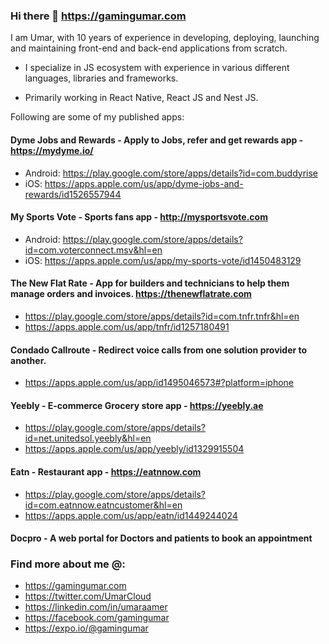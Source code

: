 ### Hi there 👋 https://gamingumar.com

I am Umar, with 10 years of experience in developing, deploying, launching and maintaining front-end and back-end applications from scratch.

- I specialize in JS ecosystem with experience in various different languages, libraries and frameworks.

- Primarily working in React Native, React JS and Nest JS.

Following are some of my published apps:


#### Dyme Jobs and Rewards - Apply to Jobs, refer and get rewards app - https://mydyme.io/

- Android: https://play.google.com/store/apps/details?id=com.buddyrise
- iOS: https://apps.apple.com/us/app/dyme-jobs-and-rewards/id1526557944

#### My Sports Vote - Sports fans app - http://mysportsvote.com

- Android: https://play.google.com/store/apps/details?id=com.voterconnect.msv&hl=en
- iOS: https://apps.apple.com/us/app/my-sports-vote/id1450483129

#### The New Flat Rate - App for builders and technicians to help them manage orders and invoices. https://thenewflatrate.com

- https://play.google.com/store/apps/details?id=com.tnfr.tnfr&hl=en
- https://apps.apple.com/us/app/tnfr/id1257180491


#### Condado Callroute - Redirect voice calls from one solution provider to another.

- https://apps.apple.com/us/app/id1495046573#?platform=iphone


#### Yeebly - E-commerce Grocery store app - https://yeebly.ae

- https://play.google.com/store/apps/details?id=net.unitedsol.yeebly&hl=en
- https://apps.apple.com/us/app/yeebly/id1329915504

#### Eatn - Restaurant app - https://eatnnow.com

- https://play.google.com/store/apps/details?id=com.eatnnow.eatncustomer&hl=en
- https://apps.apple.com/us/app/eatn/id1449244024

#### Docpro - A web portal for Doctors and patients to book an appointment

### Find more about me @:

- https://gamingumar.com
- https://twitter.com/UmarCloud
- https://linkedin.com/in/umaraamer
- https://facebook.com/gamingumar
- https://expo.io/@gamingumar


<!--
**gamingumar/gamingumar** is a ✨ _special_ ✨ repository because its `README.md` (this file) appears on your GitHub profile.

Here are some ideas to get you started:

- 🔭 I’m currently working on ...
- 🌱 I’m currently learning ...
- 👯 I’m looking to collaborate on ...
- 🤔 I’m looking for help with ...
- 💬 Ask me about ...
- 📫 How to reach me: ...
- 😄 Pronouns: ...
- ⚡ Fun fact: ...
-->
